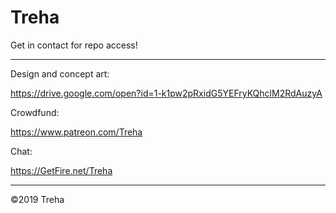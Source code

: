 # Treha

Get in contact for repo access!

---

Design and concept art:

https://drive.google.com/open?id=1-k1pw2pRxidG5YEFryKQhclM2RdAuzyA


Crowdfund:

https://www.patreon.com/Treha


Chat:

https://GetFire.net/Treha


---

©2019 Treha
